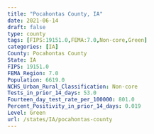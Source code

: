 ```yaml
---
title: "Pocahontas County, IA"
date: 2021-06-14
draft: false
type: county
tags: [FIPS:19151.0,FEMA:7.0,Non-core,Green]
categories: [IA]
County: Pocahontas County
State: IA
FIPS: 19151.0
FEMA_Region: 7.0
Population: 6619.0
NCHS_Urban_Rural_Classification: Non-core
Tests_in_prior_14_days: 53.0
Fourteen_day_test_rate_per_100000: 801.0
Percent_Positivity_in_prior_14_days: 0.019
Level: Green
url: /states/IA/pocahontas-county
---
```



